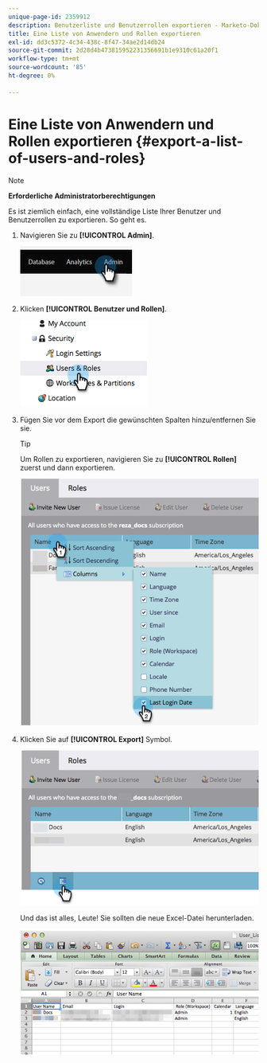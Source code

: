 ```yaml
---
unique-page-id: 2359912
description: Benutzerliste und Benutzerrollen exportieren - Marketo-Dokumente - Produktdokumentation
title: Eine Liste von Anwendern und Rollen exportieren
exl-id: dd3c5372-4c34-438c-8f47-34ae2d14db24
source-git-commit: 2d28d4b473815952231356691b1e9310c61a20f1
workflow-type: tm+mt
source-wordcount: '85'
ht-degree: 0%

---
```


# Eine Liste von Anwendern und Rollen exportieren {#export-a-list-of-users-and-roles}

>[!NOTE]
>
>**Erforderliche Administratorberechtigungen**

Es ist ziemlich einfach, eine vollständige Liste Ihrer Benutzer und Benutzerrollen zu exportieren. So geht es.

1. Navigieren Sie zu **[!UICONTROL Admin]**.

   ![](assets/export-a-list-of-users-and-roles-1.png)

1. Klicken **[!UICONTROL Benutzer und Rollen]**.

   ![](assets/export-a-list-of-users-and-roles-2.png)

1. Fügen Sie vor dem Export die gewünschten Spalten hinzu/entfernen Sie sie.

   >[!TIP]
   >
   >Um Rollen zu exportieren, navigieren Sie zu **[!UICONTROL Rollen]** zuerst und dann exportieren.

   ![](assets/export-a-list-of-users-and-roles-3.png)

1. Klicken Sie auf **[!UICONTROL Export]** Symbol.

   ![](assets/export-a-list-of-users-and-roles-4.png)

   Und das ist alles, Leute! Sie sollten die neue Excel-Datei herunterladen.

   ![](assets/export-a-list-of-users-and-roles-5.png)
